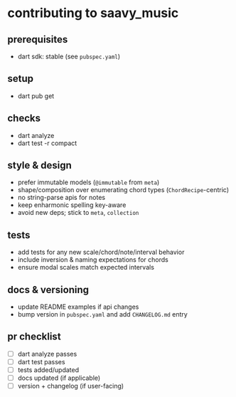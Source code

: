 # contributing to saavy_music

## prerequisites
- dart sdk: stable (see `pubspec.yaml`)

## setup
- dart pub get

## checks
- dart analyze
- dart test -r compact

## style & design
- prefer immutable models (`@immutable` from `meta`)
- shape/composition over enumerating chord types (`ChordRecipe`-centric)
- no string-parse apis for notes
- keep enharmonic spelling key-aware
- avoid new deps; stick to `meta`, `collection`

## tests
- add tests for any new scale/chord/note/interval behavior
- include inversion & naming expectations for chords
- ensure modal scales match expected intervals

## docs & versioning
- update README examples if api changes
- bump version in `pubspec.yaml` and add `CHANGELOG.md` entry

## pr checklist
- [ ] dart analyze passes
- [ ] dart test passes
- [ ] tests added/updated
- [ ] docs updated (if applicable)
- [ ] version + changelog (if user-facing)